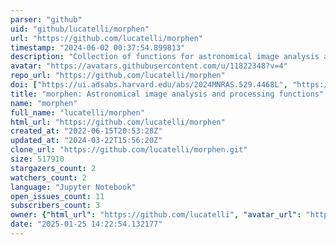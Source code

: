 ```yaml
---
parser: "github"
uid: "github/lucatelli/morphen"
url: "https://github.com/lucatelli/morphen"
timestamp: "2024-06-02 00:37:54.899813"
description: "Collection of functions for astronomical image analysis and processing. These tools involves pure python, but also are integrated with CASA (https://casa.nrao.edu/)"
avatar: "https://avatars.githubusercontent.com/u/11822348?v=4"
repo_url: "https://github.com/lucatelli/morphen"
doi: ["https://ui.adsabs.harvard.edu/abs/2024MNRAS.529.4468L", "https://ui.adsabs.harvard.edu/abs/2024ascl.soft05009L/abstract"]
title: "morphen: Astronomical image analysis and processing functions"
name: "morphen"
full_name: "lucatelli/morphen"
html_url: "https://github.com/lucatelli/morphen"
created_at: "2022-06-15T20:53:28Z"
updated_at: "2024-03-22T15:56:20Z"
clone_url: "https://github.com/lucatelli/morphen.git"
size: 517910
stargazers_count: 2
watchers_count: 2
language: "Jupyter Notebook"
open_issues_count: 11
subscribers_count: 3
owner: {"html_url": "https://github.com/lucatelli", "avatar_url": "https://avatars.githubusercontent.com/u/11822348?v=4", "login": "lucatelli", "type": "User"}
date: "2025-01-25 14:22:54.132177"
---
```

